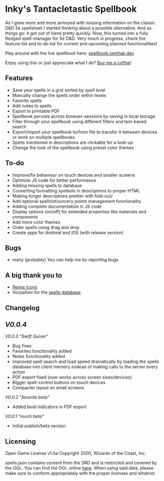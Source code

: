 # Inky's Tantacletastic Spellbook
As I grew more and more annoyed with missing information on the classic D&D 5e spellsheet I started thinking about a possible alternative. And as things go: it got out of hand pretty quickly. Now, this turned into a fully fledged spell-manager for 5e D&D. Very much in progress, check the feature-list and to-do list for current and upcoming planned functionalities!

Play around with the live spellbook here: [spellbook.semhak.dev](https://spellbook.semhak.dev)

Enjoy using this or just appreciate what I do? [Buy me a coffee](https://paypal.me/nielshak)!

## Features
- Save your spells in a grid sorted by spell level
- Manually change the spells order within levels
- Favorite spells
- Add notes to spells
- Export to printable PDF
- Spellbook persists across browser-sessions by saving in local storage
- Filter through your spellbook using different filters and text-based search
- Export/import your spellbook to/from file to transfer it between devices or work on multiple spellbooks. 
- Spells mentioned in descriptions are clickable for a look-up
- Change the look of the spellbook using preset color themes

## To-do
- Improve/fix behaviour on touch devices and smaller screens
- Optimize JS code for better performance
- Adding missing spells to database
- Converting formatting symbols in descriptions to proper HTML
- Making longer descriptions prettier with fold-out/
- Add optional spellslot/sorcery points management functionality
- Adding complete documentation in JS code
- Display options (on/off) for extended properties like materials and components
- Add more color themes
- Order spells using drag and drop 
- Create apps for Android and iOS (with release version)

## Bugs
- many (probably)
You can help me by reporting bugs

## A big thank you to
- [Remix Icons](https://github.com/Remix-Design/remixicon)
- Vorpalhex for the [spells database](https://github.com/vorpalhex/srd_spells) 

## Changelog
*V0.0.4*
- 

*V0.0.3 "Swift Quiver"*
- Bug fixes
- Favorites functionality added
- Notes functionality added
- Improved spell search and load speed dramatically by loading the spells database into client memory instead of making calls to the server every action
- PDF export fixed (now works across screen sizes/devices)
- Bigger spell-control buttons on touch devices
- Compacter layout on small screens

*V0.0.2 "favorite beta"*
- Added level indicators in PDF export

*V0.0.1 "much beta"*
- Initial publish/beta version

## Licensing 
Open Game License v1.0a Copyright 2000, Wizards of the Coast, Inc.

spells.json contains content from the SRD and is restricted and covered by the OGL. You can find the OGL online [here](http://www.opengamingfoundation.org/ogl.html). When using said data, please make sure to conform appropriately with the proper licenses and whatnot.
